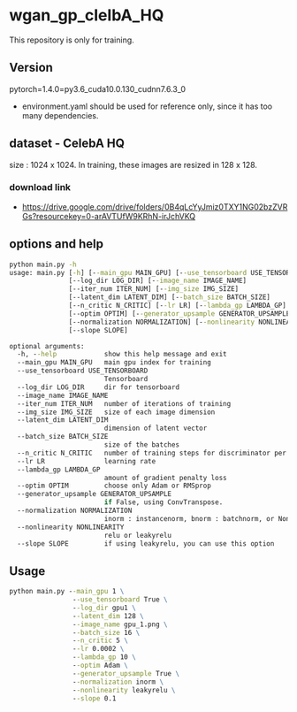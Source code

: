 # wgan_gp_clelbA_HQ

This repository is only for training.

## Version

pytorch=1.4.0=py3.6_cuda10.0.130_cudnn7.6.3_0

* environment.yaml should be used for reference only, since it has too many dependencies.

## dataset - CelebA HQ
size : 1024 x 1024.
In training, these images are resized in 128 x 128.

### download link
* https://drive.google.com/drive/folders/0B4qLcYyJmiz0TXY1NG02bzZVRGs?resourcekey=0-arAVTUfW9KRhN-irJchVKQ


## options and help

```bat
python main.py -h
usage: main.py [-h] [--main_gpu MAIN_GPU] [--use_tensorboard USE_TENSORBOARD]
               [--log_dir LOG_DIR] [--image_name IMAGE_NAME]
               [--iter_num ITER_NUM] [--img_size IMG_SIZE]
               [--latent_dim LATENT_DIM] [--batch_size BATCH_SIZE]
               [--n_critic N_CRITIC] [--lr LR] [--lambda_gp LAMBDA_GP]
               [--optim OPTIM] [--generator_upsample GENERATOR_UPSAMPLE]
               [--normalization NORMALIZATION] [--nonlinearity NONLINEARITY]
               [--slope SLOPE]

optional arguments:
  -h, --help            show this help message and exit
  --main_gpu MAIN_GPU   main gpu index for training
  --use_tensorboard USE_TENSORBOARD
                        Tensorboard
  --log_dir LOG_DIR     dir for tensorboard
  --image_name IMAGE_NAME
  --iter_num ITER_NUM   number of iterations of training
  --img_size IMG_SIZE   size of each image dimension
  --latent_dim LATENT_DIM
                        dimension of latent vector
  --batch_size BATCH_SIZE
                        size of the batches
  --n_critic N_CRITIC   number of training steps for discriminator per iter
  --lr LR               learning rate
  --lambda_gp LAMBDA_GP
                        amount of gradient penalty loss
  --optim OPTIM         choose only Adam or RMSprop
  --generator_upsample GENERATOR_UPSAMPLE
                        if False, using ConvTranspose.
  --normalization NORMALIZATION
                        inorm : instancenorm, bnorm : batchnorm, or None
  --nonlinearity NONLINEARITY
                        relu or leakyrelu
  --slope SLOPE         if using leakyrelu, you can use this option

```

## Usage

```bat
python main.py --main_gpu 1 \
                --use_tensorboard True \
                --log_dir gpu1 \
                --latent_dim 128 \
                --image_name gpu_1.png \
                --batch_size 16 \
                --n_critic 5 \
                --lr 0.0002 \
                --lambda_gp 10 \
                --optim Adam \
                --generator_upsample True \
                --normalization inorm \
                --nonlinearity leakyrelu \
                --slope 0.1
```

